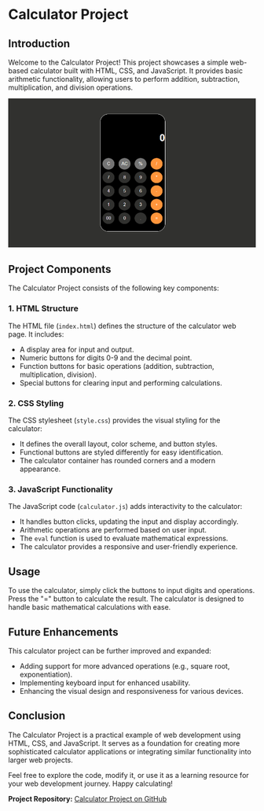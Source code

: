 # Calculator Project

## Introduction
Welcome to the Calculator Project! This project showcases a simple web-based calculator built with HTML, CSS, and JavaScript. It provides basic arithmetic functionality, allowing users to perform addition, subtraction, multiplication, and division operations.

![Calculator Screenshot](calculator-screenshot.png)

## Project Components
The Calculator Project consists of the following key components:

### 1. HTML Structure
The HTML file (`index.html`) defines the structure of the calculator web page. It includes:
- A display area for input and output.
- Numeric buttons for digits 0-9 and the decimal point.
- Function buttons for basic operations (addition, subtraction, multiplication, division).
- Special buttons for clearing input and performing calculations.

### 2. CSS Styling
The CSS stylesheet (`style.css`) provides the visual styling for the calculator:
- It defines the overall layout, color scheme, and button styles.
- Functional buttons are styled differently for easy identification.
- The calculator container has rounded corners and a modern appearance.

### 3. JavaScript Functionality
The JavaScript code (`calculator.js`) adds interactivity to the calculator:
- It handles button clicks, updating the input and display accordingly.
- Arithmetic operations are performed based on user input.
- The `eval` function is used to evaluate mathematical expressions.
- The calculator provides a responsive and user-friendly experience.

## Usage
To use the calculator, simply click the buttons to input digits and operations. Press the "=" button to calculate the result. The calculator is designed to handle basic mathematical calculations with ease.

## Future Enhancements
This calculator project can be further improved and expanded:
- Adding support for more advanced operations (e.g., square root, exponentiation).
- Implementing keyboard input for enhanced usability.
- Enhancing the visual design and responsiveness for various devices.

## Conclusion
The Calculator Project is a practical example of web development using HTML, CSS, and JavaScript. It serves as a foundation for creating more sophisticated calculator applications or integrating similar functionality into larger web projects.

Feel free to explore the code, modify it, or use it as a learning resource for your web development journey. Happy calculating!

**Project Repository:** [Calculator Project on GitHub](https://github.com/krunal-gamit/caclulator-basic)

